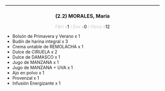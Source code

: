 <hr style='border:1px solid rgb(200,200,200)'>
<div style='page-break-inside: avoid'>

<div style='text-align:center'>

<h3> (2.2) MORALES, <span class='grey'>María</span></h3>

<p  style='color:rgb(200,200,200)'>F&H x<span  style='color:black'>1</span> / Env x<span  style='color:black'>0</span> / Otros x<span  style='color:black'>12</span></p>
</div>

<ul>
<li class='li-horizontal'> Bolsón de Primavera y Verano x 1</li>
<li class='li-horizontal'> Budín de harina integral x 3</li>
<li class='li-horizontal'> Crema untable de REMOLACHA x 1</li>
<li class='li-horizontal'> Dulce de CIRUELA x 2</li>
<li class='li-horizontal'> Dulce de DAMASCO x 1</li>
<li class='li-horizontal'> Jugo de MANZANA x 1</li>
<li class='li-horizontal'> Jugo de MANZANA + UVA x 1</li>
<li class='li-horizontal'> Ajo en polvo x 1</li>
<li class='li-horizontal'> Provenzal x 1</li>
<li class='li-horizontal'> Infusión Energizante x 1</li>
</ul>
</div>


